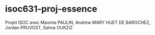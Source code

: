 # isoc631-proj-essence
Projet ISOC avec Maxime PAULIN, Andrew MARY HUET DE BAROCHEZ, Jordan PRUVOST, Salma OUKZIZ
